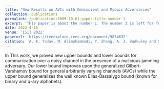 ```yaml
---
title: "New Results on AVCs with Omniscient and Myopic Adversaries"
collection: publications
permalink: /publication/2009-10-01-paper-title-number-1
excerpt: 'This paper is about the number 1. The number 2 is left for future work.'
date: 2022-4-15
venue: 'ISIT 2022'
paperurl: 'https://ieeexplore.ieee.org/document/9834632'
citation: 'A. K. Yadav, M. Alimohammadi, Y. Zhang, A. J. Budkuley and S. Jaggi, "New Results on AVCs with Omniscient and Myopic Adversaries," 2022 IEEE International Symposium on Information Theory (ISIT), 2022.'
---
```

In This work, we proved new upper bounds and lower bounds for communication over a noisy channel in the presence of a malicious jamming adversary. Our lower bound improves upon the generalized Gilbert-Varshamov bound for general arbitrarily varying channels (AVCs) while the upper bound generalizes the well known Elias-Bassalygo bound (known for binary and q-ary alphabets).